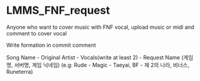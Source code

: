 # LMMS_FNF_request
Anyone who want to cover music with FNF vocal, upload music or midi and comment to cover vocal

Write formation in commit comment

Song Name - Original Artist - Vocals(write at least 2) - Request Name (게임명, 서버명, 게임 닉네임)
(e.g: Rude - Magic - Taeyai, BF - 제 2의 나라, 비너스, Runeterra)
